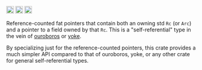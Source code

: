 [<img alt="github" src="https://img.shields.io/badge/github-point--rs/shared--rc-4078c0?style=for-the-badge&logo=github" height="20">](https://github.com/point-rs/shared-rc)
[<img alt="lib.rs" src="https://img.shields.io/crates/v/shared-rc.svg?label=lib.rs&style=for-the-badge&color=335a30&logo=rust" height="20">](https://lib.rs/crates/shared-rc)
[<img alt="docs.rs" src="https://img.shields.io/badge/docs.rs-shared--rc-353535?style=for-the-badge&logo=docs.rs" height="20">](https://docs.rs/shared-rc)
<!--
[<img alt="build status" src="https://img.shields.io/github/workflow/status/point-rs/shared-rc/CI/main?style=for-the-badge" height="20">](https://github.com/point-rs/shared-rc/actions?query=branch%3Amain)
-->

Reference-counted fat pointers that contain both an owning std `Rc` (or `Arc`)
and a pointer to a field owned by that `Rc`. This is a "self-referential" type
in the vein of [ouroboros](https://lib.rs/ouroboros) or [yoke](https://lib.rs/yoke).

By specializing just for the reference-counted pointers, this crate provides a
much simpler API compared to that of ouroboros, yoke, or any other crate for
general self-referential types.

